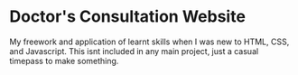 # Doctor's Consultation Website
My freework and application of learnt skills when I was new to HTML, CSS, and Javascript. This isnt included in any main project, just a casual timepass to make something.

